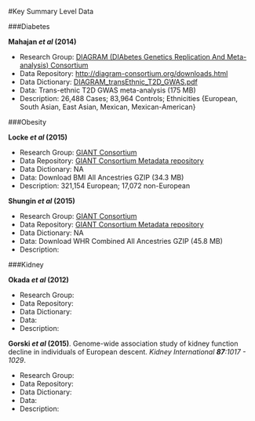 #Key Summary Level Data  

###Diabetes   

__Mahajan *et al* (2014)__    

  -  Research Group:  [DIAGRAM (DIAbetes Genetics Replication And Meta-analysis) Consortium](http://diagram-consortium.org/)  
  -  Data Repository:  http://diagram-consortium.org/downloads.html  
  -  Data Dictionary:  [DIAGRAM_transEthnic_T2D_GWAS.pdf](http://diagram-consortium.org/downloads/DIAGRAM_TransEthnic_T2D_GWAS.pdf)  
  -  Data:  Trans-ethnic T2D GWAS meta-analysis (175 MB)  
  -  Description: 26,488 Cases; 83,964 Controls; Ethnicities {European, South Asian, East Asian, Mexican, Mexican-American}      


###Obesity    

__Locke *et al* (2015)__    

  - Research Group:  [GIANT Consortium](https://www.broadinstitute.org/collaboration/giant/index.php/Main_Page)  
  - Data Repository:  [GIANT Consortium Metadata repository](https://www.broadinstitute.org/collaboration/giant/index.php/GIANT_consortium_data_files#GIANT_consortium_2012-2015_GWAS_Metadata_is_Available_Here_for_Download)  
  -  Data Dictionary: NA  
  -  Data: Download BMI All Ancestries GZIP (34.3 MB)  
  -  Description: 321,154 European; 17,072 non-European  

__Shungin *et al* (2015)__   

  - Research Group:  [GIANT Consortium](https://www.broadinstitute.org/collaboration/giant/index.php/Main_Page)  
  - Data Repository:  [GIANT Consortium Metadata repository](https://www.broadinstitute.org/collaboration/giant/index.php/GIANT_consortium_data_files#GIANT_consortium_2012-2015_GWAS_Metadata_is_Available_Here_for_Download)  
  -  Data Dictionary: NA  
  -  Data: Download WHR Combined All Ancestries GZIP (45.8 MB)  
  -  Description:   


###Kidney    

__Okada *et al* (2012)__  

  - Research Group:  
  - Data Repository:  
  - Data Dictionary:  
  - Data:  
  - Description:  

__Gorski *et al* (2015)__. Genome-wide association study of kidney function decline in individuals of European descent. *Kidney International __87__:1017 - 1029*.  

  - Research Group:  
  - Data Repository:  
  - Data Dictionary:  
  - Data:  
  - Description:  




